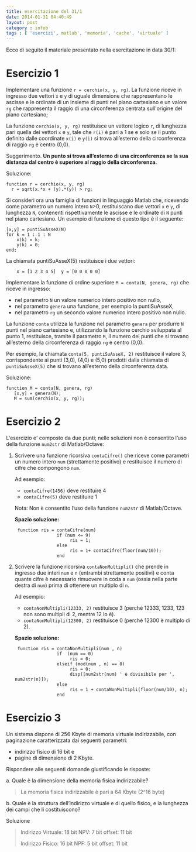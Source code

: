 ```yaml
---
title: esercitazione del 31/1
date: 2014-01-31 04:40:49 
layout: post
category : infob 
tags : [ 'esercizi', matlab', 'memoria', 'cache', 'virtuale' ] 
---
```



Ecco di seguito il materiale presentato nella esercitazione in data 30/1:

# Esercizio 1

Implementare una funzione `r = cerchio(x, y, rg)`. La funzione riceve in ingresso due vettori `x` e `y` di uguale dimensione che rappresentano le ascisse e le ordinate di un insieme di punti nel piano cartesiano e un valore `rg` che rappresenta il raggio di una circonferenza centrata sull'origine del piano cartesiano; 

La funzione `cerchio(x, y, rg)` restituisce un vettore logico `r`, di lunghezza pari quella dei vettori `x` e `y`, tale che `r(i)` è pari a 1 se e solo se il punto definito dalle coordinate `x(i)` e `y(i)` si trova all’esterno della circonferenza di raggio `rg`  e centro (0,0).

Suggerimento. __Un punto si trova all’esterno di una circonferenza se la sua distanza dal centro è superiore al raggio della circonferenza.__

Soluzione: 

    function r = cerchio(x, y, rg)
      r = sqrt(x.*x + (y).*(y)) > rg;

Si consideri ora una famiglia di funzioni in linguaggio Matlab che, ricevendo come parametro un numero intero `N`>0, restituiscano due vettori `x` e `y`, di lunghezza `N`, contenenti rispettivamente le ascisse e le ordinate di `N` punti nel piano cartesiano. Un esempio di funzione di questo tipo è il seguente:

    [x,y] = puntiSuAsseX(N)
    for k = 1 : 1 : N
        x(k) = k;
        y(k) = 0;
    end;
    
La chiamata puntiSuAsseX(5) restituisce i due vettori: 

        x = [1 2 3 4 5]  y = [0 0 0 0 0]

Implementare la funzione di ordine superiore `M = conta(N, genera, rg)` che riceve in ingresso: 

* nel parametro `N` un valore numerico intero positivo non nullo, 
* nel parametro `genera` una funzione, per esempio la puntiSuAsseX, 
* nel parametro `rg` un secondo valore numerico intero positivo non nullo.

La funzione `conta` utilizza la funzione nel parametro `genera` per produrre `N` punti nel piano cartesiano e, utilizzando la funzione cerchio sviluppata al punto 1, restituisce, tramite il parametro `M`, il numero dei punti che si trovano all’esterno della circonferenza di raggio `rg` e centro (0,0). 
  
Per esempio, la chiamata `conta(5, puntiSuAsseX, 2)`  restituisce il valore 3, corrispondente ai punti (3,0), (4,0) e (5,0) prodotti dalla chiamata di `puntiSuAsseX(5)` che si trovano all’esterno della circonferenza data. 

Soluzione:

    function M = conta(N, genera, rg)
       [x,y] = genera(N);
       M = sum(cerchio(x, y, rg));


# Esercizio 2

L'esercizio e' composto da due punti; nelle soluzioni non è consentito l’uso della funzione `num2str` di Matlab/Octave:

1. Scrivere una funzione ricorsiva `contaCifre()` che riceve come parametri un numero intero `num` (strettamente positivo) e restituisce il numero di cifre che compongono `num`. 

    Ad esempio:
    
    * `contaCifre(1456)` deve restituire 4
    * `contaCifre(5)` deve restituire 1

    Nota: Non è consentito l’uso della funzione `num2str` di Matlab/Octave.

    **Spazio soluzione:**

        function ris = contaCifre(num)
                       if (num <= 9)
                            ris = 1;
                       else
                            ris = 1+ contaCifre(floor(num/10));
                       end


2. Scrivere la funzione ricorsiva `contaNonMultipli()` che prende in ingresso due interi `num` e `n` (entrambi strettamente positivi) e conta quante cifre è necessario rimuovere in coda a `num` (ossia nella parte destra di `num`) prima di ottenere un multiplo di `n`. 
    
    Ad esempio:
    
    * `contaNonMultipli(12333, 2)` restituisce 3 (perché 12333, 1233, 123 non sono multipli di 2, mentre 12 lo è).
    * `contaNonMultipli(12300, 2)` restituisce 0 (perché 12300 è multiplo di 2).


    **Spazio soluzione:**

        function ris = contaNonMultipli(num , n)
                       if  (num == 0)
                            ris = 0;
                       elseif (mod(num , n) == 0)
                            ris = 0;
                            disp([num2str(num) ' è divisibile per ', num2str(n)]);
                       else
                            ris = 1 + contaNonMultipli(floor(num/10), n);
                       end


# Esercizio 3 

Un sistema dispone di 256 Kbyte di memoria virtuale indirizzabile, con paginazione caratterizzata dai seguenti parametri: 

* indirizzo fisico di 16 bit e 
* pagine di dimensione di 2 Kbyte. 

Rispondere alle seguenti domande giustificando le risposte:

a. Quale è la dimensione della memoria fisica indirizzabile?

> La memoria fisica indirizzabile è pari a 64 Kbyte (2^16 byte)

b. Quale è la struttura dell’indirizzo virtuale e di quello fisico, e la lunghezza dei campi che li costituiscono?

Soluzione

> Indirizzo Virtuale:  18 bit     NPV: 7  bit offset: 11  bit
> 
> Indirizzo Fisico:    16 bit     NPF: 5  bit offset: 11  bit

 
